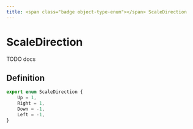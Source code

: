 ```yaml
---
title: <span class="badge object-type-enum"></span> ScaleDirection
---
```

# <span class="badge object-type-enum"></span> ScaleDirection

TODO docs

## Definition

```typescript
export enum ScaleDirection {
	Up = 1,
	Right = 1,
	Down = -1,
	Left = -1,
}

```
